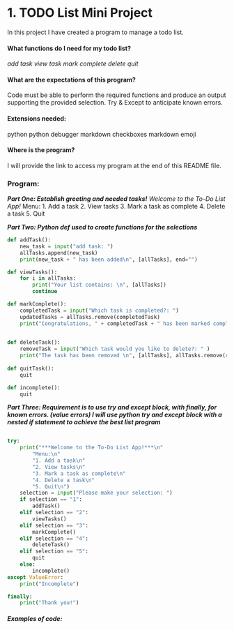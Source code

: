 
# 1. TODO List Mini Project

In this project I have created a program to manage a todo list. 

#### What functions do I need for my todo list?

*add task*
*view task*
*mark complete*
*delete*
*quit*

#### What are the expectations of this program?

Code must be able to perform the required functions and produce an output supporting the provided selection. 
Try & Except to anticipate known errors.

#### Extensions needed:
python
python debugger
markdown checkboxes
markdown emoji


#### Where is the program? 
I will provide the link to access my program at the end of this README file.


### Program:
***Part One: Establish greeting and needed tasks!*** 
*Welcome to the To-Do List App!*
        Menu:
        1. Add a task
        2. View tasks
        3. Mark a task as complete
        4. Delete a task
        5. Quit


***Part Two: Python def used to create functions for the selections*** 
```python def used for selections 
def addTask():
    new_task = input("add task: ")
    allTasks.append(new_task)
    print(new_task + " has been added\n", [allTasks], end="")

def viewTasks():
    for i in allTasks:
        print("Your list contains: \n", [allTasks])
        continue

def markComplete():
    completedTask = input("Which task is completed?: ")
    updatedTasks = allTasks.remove(completedTask)
    print("Congratulations, " + completedTask + " has been marked completed! \n Your remaining tasks are ",  updatedTasks)
    

def deleteTask():
    removeTask = input("Which task would you like to delete?: " )
    print("The task has been removed \n", [allTasks], allTasks.remove(removeTask))
    
def quitTask():
    quit

def incomplete():
    quit
```
***Part Three: Requirement is to use try and except block, with finally, for known errors. (value errors) I will use python try and except block with a nested if statement to achieve the best list program***
```python try and except block with nested if statement

try:
    print("***Welcome to the To-Do List App!***\n"
        "Menu:\n"
        "1. Add a task\n"
        "2. View tasks\n"
        "3. Mark a task as complete\n"
        "4. Delete a task\n"
        "5. Quit\n")
    selection = input("Please make your selection: ")
    if selection == "1":
        addTask()
    elif selection == "2":
        viewTasks()
    elif selection == "3":
        markComplete()
    elif selection == "4":
        deleteTask()
    elif selection == "5":
        quit
    else:
        incomplete()
except ValueError:
    print("Incomplete") 

finally:
    print("Thank you!")

```
#### *Examples of code:*